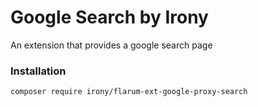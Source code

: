 # Google Search by Irony

An extension that provides a google search page

### Installation

```sh
composer require irony/flarum-ext-google-proxy-search
```
